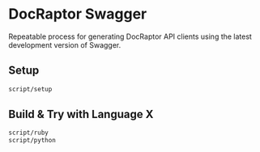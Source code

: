 # DocRaptor Swagger

Repeatable process for generating DocRaptor API clients using the latest development version of Swagger.

## Setup

```sh
script/setup
```

## Build & Try with Language X

```sh
script/ruby
script/python
```

